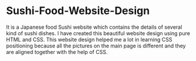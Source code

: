 # Sushi-Food-Website-Design
It is a Japanese food Sushi website which contains the details of several kind of sushi dishes. I have created this beautiful website design using pure HTML and CSS. This website design helped me a lot in learning CSS positioning because all the pictures on the main page is different and they are aligned together with the help of CSS.
